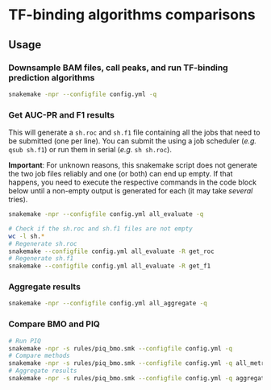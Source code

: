 # TF-binding algorithms comparisons

## Usage
### Downsample BAM files, call peaks, and run TF-binding prediction algorithms
```sh
snakemake -npr --configfile config.yml -q
```
### Get AUC-PR and F1 results
This will generate a `sh.roc` and `sh.f1` file containing all the jobs that need to be submitted (one per line). You can submit the using a job scheduler (*e.g.* `qsub sh.f1`) or run them in serial (*e.g.* `sh sh.roc`).

**Important**: For unknown reasons, this snakemake script does not generate the two job files reliably and one (or both) can end up empty. If that happens, you need to execute the respective commands in the code block below until a non-empty output is generated for each (it may take *several* tries).
```sh
snakemake -npr --configfile config.yml all_evaluate -q

# Check if the sh.roc and sh.f1 files are not empty
wc -l sh.*
# Regenerate sh.roc
snakemake --configfile config.yml all_evaluate -R get_roc
# Regenerate sh.f1
snakemake --configfile config.yml all_evaluate -R get_f1
```

### Aggregate results
```sh
snakemake -npr --configfile config.yml all_aggregate -q
```

### Compare BMO and PIQ
```sh
# Run PIQ
snakemake -npr -s rules/piq_bmo.smk --configfile config.yml -q
# Compare methods
snakemake -npr -s rules/piq_bmo.smk --configfile config.yml -q all_metrics
# Aggregate results
snakemake -npr -s rules/piq_bmo.smk --configfile config.yml -q aggregate_f1 aggregate_prauc
```